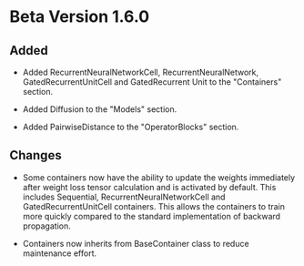 # Beta Version 1.6.0

## Added

* Added RecurrentNeuralNetworkCell, RecurrentNeuralNetwork, GatedRecurrentUnitCell and GatedRecurrent Unit to the "Containers" section.

* Added Diffusion to the "Models" section.

* Added PairwiseDistance to the "OperatorBlocks" section.

## Changes

* Some containers now have the ability to update the weights immediately after weight loss tensor calculation and is activated by default. This includes Sequential, RecurrentNeuralNetworkCell and GatedRecurrentUnitCell containers. This allows the containers to train more quickly compared to the standard implementation of backward propagation.

* Containers now inherits from BaseContainer class to reduce maintenance effort.